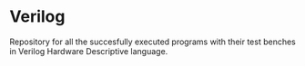 # Verilog
Repository for all the succesfully executed programs with their test benches in Verilog Hardware Descriptive language.
